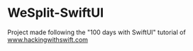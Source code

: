 # WeSplit-SwiftUI

Project made following the "100 days with SwiftUI" tutorial of www.hackingwithswift.com

